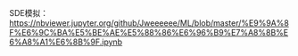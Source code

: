 SDE模拟：https://nbviewer.jupyter.org/github/Jweeeeee/ML/blob/master/%E9%9A%8F%E6%9C%BA%E5%BE%AE%E5%88%86%E6%96%B9%E7%A8%8B%E6%A8%A1%E6%8B%9F.ipynb
